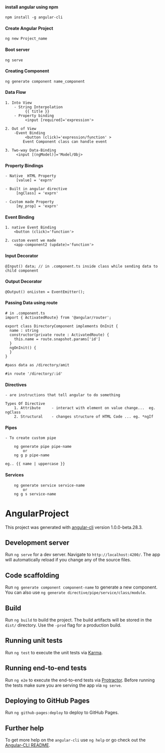 #### install angular using npm
    npm install -g angular-cli


#### Create Angular Project

    ng new Project_name

#### Boot server

    ng serve

#### Creating Component

    ng generate component name_component

#### Data Flow

    1. Into View    
        - String Interpolation
             {{ title }}
        - Property binding
             <input [required]='expression'> 
    
    2. Out of View 
        -Event Binding
             <button (click)='expression/function' > 
            Event Component class can handle event
    
    3. Two-way Data-Binding
         <input [(ngModel)]='Model/Obj> 


#### Property Bindings 

    - Native  HTML Property 
         [value] = 'exprn' 
    
    - Built in angular directive 
         [ngClass] = 'exprn' 
    
    - Custom made Property
         [my_prop] = 'exprn' 
    
    
#### Event Binding 
    1. native Event Binding
        <button (click)='function'>

    2. custom event we made 
        <app-component2 (update)='function'>

#### Input Decorator

    @Input() data; // in .component.ts inside class while sending data to child component
    
#### Output Decorator

    @Output() onListen = EventEmitter();
    
#### Passing Data using route


    # in .component.ts
    import { ActivatedRoute} from '@angular/router';
       
    export class DirectoryComponent implements OnInit {
      name : string
      constructor(private route : ActivatedRoute) {
        this.name = route.snapshot.params['id']
      }
      ngOnInit() {
      }
    }
    
    #pass data as /directory/amit
    
    #in route '/directory/:id'
    
#### Directives
    - are instructions that tell angular to do something
    
    Types Of Directive 
        1. Attribute     - interact with element on value change...  eg. ngClass
        2. Structural    - changes structure of HTML Code ... eg. *ngIf
        
#### Pipes

    - To create custom pipe
    
        ng generate pipe pipe-name
            or
        ng g p pipe-name    
    
    eg.. {{ name | uppercase }}
        
#### Services

        ng generate service service-name
            or
        ng g s service-name    
        
             
        
# AngularProject

This project was generated with [angular-cli](https://github.com/angular/angular-cli) version 1.0.0-beta.28.3.

## Development server
Run `ng serve` for a dev server. Navigate to `http://localhost:4200/`. The app will automatically reload if you change any of the source files.

## Code scaffolding

Run `ng generate component component-name` to generate a new component. You can also use `ng generate directive/pipe/service/class/module`.

## Build

Run `ng build` to build the project. The build artifacts will be stored in the `dist/` directory. Use the `-prod` flag for a production build.

## Running unit tests

Run `ng test` to execute the unit tests via [Karma](https://karma-runner.github.io).

## Running end-to-end tests

Run `ng e2e` to execute the end-to-end tests via [Protractor](http://www.protractortest.org/).
Before running the tests make sure you are serving the app via `ng serve`.

## Deploying to GitHub Pages

Run `ng github-pages:deploy` to deploy to GitHub Pages.

## Further help

To get more help on the `angular-cli` use `ng help` or go check out the [Angular-CLI README](https://github.com/angular/angular-cli/blob/master/README.md).
